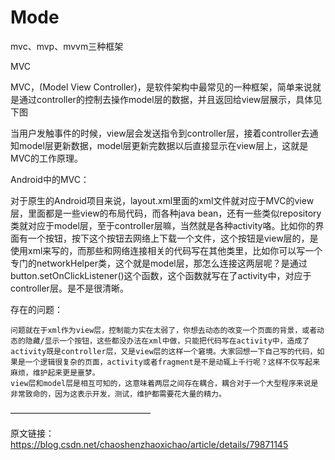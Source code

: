 # Mode
mvc、mvp、mvvm三种框架


MVC

MVC，(Model View Controller)，是软件架构中最常见的一种框架，简单来说就是通过controller的控制去操作model层的数据，并且返回给view层展示，具体见下图


当用户发触事件的时候，view层会发送指令到controller层，接着controller去通知model层更新数据，model层更新完数据以后直接显示在view层上，这就是MVC的工作原理。

Android中的MVC：

对于原生的Android项目来说，layout.xml里面的xml文件就对应于MVC的view层，里面都是一些view的布局代码，而各种java bean，还有一些类似repository类就对应于model层，至于controller层嘛，当然就是各种activity咯。比如你的界面有一个按钮，按下这个按钮去网络上下载一个文件，这个按钮是view层的，是使用xml来写的，而那些和网络连接相关的代码写在其他类里，比如你可以写一个专门的networkHelper类，这个就是model层，那怎么连接这两层呢？是通过 button.setOnClickListener()这个函数，这个函数就写在了activity中，对应于controller层。是不是很清晰。

存在的问题：

    问题就在于xml作为view层，控制能力实在太弱了，你想去动态的改变一个页面的背景，或者动态的隐藏/显示一个按钮，这些都没办法在xml中做，只能把代码写在activity中，造成了activity既是controller层，又是view层的这样一个窘境。大家回想一下自己写的代码，如果是一个逻辑很复杂的页面，activity或者fragment是不是动辄上千行呢？这样不仅写起来麻烦，维护起来更是噩梦。
    view层和model层是相互可知的，这意味着两层之间存在耦合，耦合对于一个大型程序来说是非常致命的，因为这表示开发，测试，维护都需要花大量的精力。
 ———————————————— 

原文链接：https://blog.csdn.net/chaoshenzhaoxichao/article/details/79871145
